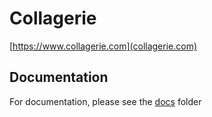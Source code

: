 # Collagerie

[https://www.collagerie.com](collagerie.com)

## Documentation

For documentation, please see the [docs](docs) folder
